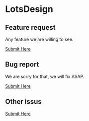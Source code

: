 # LotsDesign

## Feature request
Any feature we are willing to see.

[Submit Here](https://github.com/LotsDesign/issues/issues/new?assignees=&labels=&template=bug_report.md&title=)



## Bug report
We are sorry for that, we will fix ASAP.

[Submit Here](https://github.com/LotsDesign/issues/issues/new?assignees=&labels=&template=bug_report.md&title=) 

## Other issus
[Submit Here](https://github.com/LotsDesign/issues/issues/new) 
